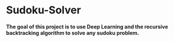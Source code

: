 # Sudoku-Solver

#### The goal of this project is to use Deep Learning and the recursive backtracking algorithm to solve any sudoku problem.
